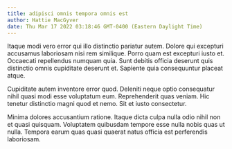 ```yaml
---
title: adipisci omnis tempora omnis est
author: Hattie MacGyver
date: Thu Mar 17 2022 03:18:46 GMT-0400 (Eastern Daylight Time)
---
```

Itaque modi vero error qui illo distinctio pariatur autem. Dolore qui excepturi accusamus laboriosam nisi rem similique. Porro quam est excepturi iusto et. Occaecati repellendus numquam quia. Sunt debitis officia deserunt quis distinctio omnis cupiditate deserunt et. Sapiente quia consequuntur placeat atque.

 Cupiditate autem inventore error quod. Deleniti neque optio consequatur nihil quasi modi esse voluptatum eum. Reprehenderit quas veniam. Hic tenetur distinctio magni quod et nemo. Sit et iusto consectetur.

 Minima dolores accusantium ratione. Itaque dicta culpa nulla odio nihil non et quasi quisquam. Voluptatem quibusdam tempore esse nulla nobis quas ut nulla. Tempora earum quas quasi quaerat natus officia est perferendis laboriosam.